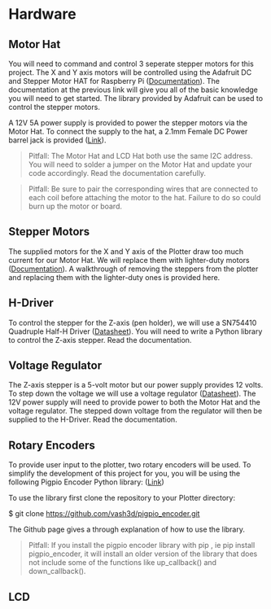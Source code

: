 # Hardware

## Motor Hat

You will need to command and control 3 seperate stepper motors for this project. The X and Y axis motors will be controlled using the Adafruit DC and Stepper Motor HAT for Raspberry Pi ([Documentation](https://learn.adafruit.com/adafruit-dc-and-stepper-motor-hat-for-raspberry-pi)). The documentation at the previous link will give you all of the basic knowledge you will need to get started. The library provided by Adafruit can be used to control the stepper motors. 

A 12V 5A power supply is provided to power the stepper motors via the Motor Hat. To connect the supply to the hat, a 2.1mm Female DC Power barrel jack is provided ([Link](https://www.adafruit.com/product/368)).

> Pitfall: The Motor Hat and LCD Hat both use the same I2C address. You will need to solder a jumper on the Motor Hat and update your code accordingly. Read the documentation carefully.

> Pitfall: Be sure to pair the corresponding wires that are connected to each coil before attaching the motor to the hat. Failure to do so could burn up the motor or board.

## Stepper Motors

The supplied motors for the X and Y axis of the Plotter draw too much current for our Motor Hat. We will replace them with lighter-duty motors ([Documentation](https://www.adafruit.com/product/324)). A walkthrough of removing the steppers from the plotter and replacing them with the lighter-duty ones is provided here. 

## H-Driver
To control the stepper for the Z-axis (pen holder), we will use a SN754410 Quadruple Half-H Driver ([Datasheet](https://www.ti.com/lit/ds/symlink/sn754410.pdf)). You will need to write a Python library to control the Z-axis stepper. Read the documentation. 

## Voltage Regulator
The Z-axis stepper is a 5-volt motor but our power supply provides 12 volts. To step down the voltage we will use a voltage regulator ([Datasheet](https://datasheetspdf.com/pdf-file/670210/ONSemiconductor/7805CT/1)). The 12V power supply will need to provide power to both the Motor Hat and the voltage regulator. The stepped down voltage from the regulator will then be supplied to the H-Driver. Read the documentation. 
 
## Rotary Encoders
To provide user input to the plotter, two rotary encoders will be used. To simplify the development of this project for you, you will be using the following Pigpio Encoder Python library: ([Link](https://github.com/vash3d/pigpio_encoder))

To use the library first clone the repository to your Plotter directory:

$ git clone https://github.com/vash3d/pigpio_encoder.git

The Github page gives a through explanation of how to use the library. 

> Pitfall: If you install the pigpio encoder library with pip , ie pip install pigpio_encoder, it will install an older version of the library that does not include some of the functions like up_callback()
and down_callback().

## LCD
